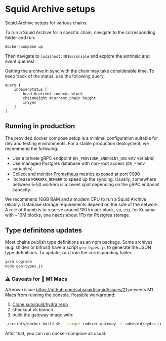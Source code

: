 # Squid Archive setups

Squid Archive setups for various chains.

To run a Squid Archive for a specific chain, navigate to the corresponding folder and run:

```sh
docker-compose up
```

Then navigate to `localhost:4010/console` and explore the extrinsic and event queries!  

Getting the archive in sync with the chain may take considerable time. To keep track of the status, use the following query.

```gql
query {
    indexerStatus {
        head #current indexer block
        chainHeight #current chain height
        inSync
    }
}
```

## Running in production 

The provided docker compose setup is a minimal configuration suitable for dev and testing environments. For a stable production deployment, we recommend the following.

- Use a private gRPC endpoint (`WS_PROVIDER_ENDPOINT_URI` env variable)
- Use managed Postgres database with non-root access (`DB_*` env variables)
- Collect and monitor [Prometheus](https://prometheus.io/) metrics exposed at port 9090
- Increase `WORKERS_NUMBER` to speed up the syncing. Usually, somewhere between 5-50 workers is a sweet spot depending on the gRPC endpoint capacity.

We recommend 16GB RAM and a modern CPU to run a Squid Archive reliably. Database storage requirements depend on the size of the network. A rule of thumb is to reserve around 100 kb per block, so, e.g. for Kusama with ~10M blocks, one needs about 1Tb for Postgres storage. 

## Type definitons updates

Most chains publish type definitions as an npm package. Some archives (e.g. shiden or bifrost) have a script `gen-types.js` to generate the JSON type definitions. To update, run from the corresponding folder.

```bash
yarn upgrade 
node gen-types.js
```
### ⚠️ Caveats for 🍏 M1 Macs

A known issue https://github.com/subsquid/squid/issues/21 prevents M1 Macs from running the console.
Possible workaround:

1. [Clone subsquid/hydra repo](https://github.com/subsquid/hydra)
2. checkout v5 branch
3. build the gateway image with:

```sh
./scripts/docker-build.sh --target indexer-gateway -t subsquid/hydra-indexer-gateway:5
```

After that, you can run docker-compose as usual.
